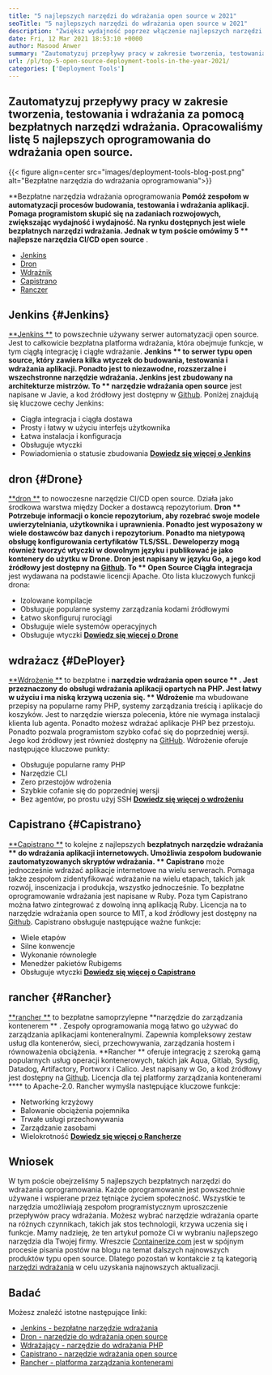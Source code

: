 ```yaml
---
title: "5 najlepszych narzędzi do wdrażania open source w 2021" 
seoTitle: "5 najlepszych narzędzi do wdrażania open source w 2021" 
description: "Zwiększ wydajność poprzez włączenie najlepszych narzędzi CI/CD open source, które pozwalają zespołom automatyzować procesy tworzenia, testowania i wdrażania oprogramowania." 
date: Fri, 12 Mar 2021 18:53:10 +0000
author: Masood Anwer
summary: "Zautomatyzuj przepływy pracy w zakresie tworzenia, testowania i wdrażania za pomocą bezpłatnych narzędzi wdrażania. Opracowaliśmy listę 5 najlepszych oprogramowania do wdrażania open source." 
url: /pl/top-5-open-source-deployment-tools-in-the-year-2021/
categories: ['Deployment Tools']
---
```


## Zautomatyzuj przepływy pracy w zakresie tworzenia, testowania i wdrażania za pomocą bezpłatnych narzędzi wdrażania. Opracowaliśmy listę 5 najlepszych oprogramowania do wdrażania open source.

{{< figure align=center src="images/deployment-tools-blog-post.png" alt="Bezpłatne narzędzia do wdrażania oprogramowania">}}

**Bezpłatne narzędzia wdrażania oprogramowania **Pomóż zespołom w automatyzacji procesów budowania, testowania i wdrażania aplikacji. Pomaga programistom skupić się na zadaniach rozwojowych, zwiększając wydajność i wydajność. Na rynku dostępnych jest wiele bezpłatnych narzędzi wdrażania. Jednak w tym poście omówimy 5 ** najlepsze narzędzia CI/CD open source** .
  * [Jenkins][1]
  * [Dron][2]
  * [Wdrażnik][3]
  * [Capistrano][4]
  * [Ranczer][5]

## Jenkins   {#Jenkins}
[**Jenkins **][6] to powszechnie używany serwer automatyzacji open source. Jest to całkowicie bezpłatna platforma wdrażania, która obejmuje funkcje, w tym ciągłą integrację i ciągłe wdrażanie.  **Jenkins **  to serwer typu open source, który zawiera kilka wtyczek do budowania, testowania i wdrażania aplikacji. Ponadto jest to niezawodne, rozszerzalne i wszechstronne narzędzie wdrażania. Jenkins jest zbudowany na architekturze mistrzów. To ** narzędzie wdrażania open source**  jest napisane w Javie, a kod źródłowy jest dostępny w [Github][7].
Poniżej znajdują się kluczowe cechy Jenkins:
  * Ciągła integracja i ciągła dostawa
  * Prosty i łatwy w użyciu interfejs użytkownika
  * Łatwa instalacja i konfiguracja
  * Obsługuje wtyczki
  * Powiadomienia o statusie zbudowania
[ **Dowiedz się więcej o Jenkins** ][8]

## dron   {#Drone}
[**dron **][9] to nowoczesne narzędzie CI/CD open source. Działa jako środkowa warstwa między Docker a dostawcą repozytorium.  **Dron **  Potrzebuje informacji o koncie repozytorium, aby rozebrać swoje modele uwierzytelniania, użytkownika i uprawnienia. Ponadto jest wyposażony w wiele dostawców baz danych i repozytorium. Ponadto ma nietypową obsługę konfigurowania certyfikatów TLS/SSL. Deweloperzy mogą również tworzyć wtyczki w dowolnym języku i publikować je jako kontenery do użytku w Drone. Dron jest napisany w języku Go, a jego kod źródłowy jest dostępny na [Github][10]. To ** Open Source Ciągła integracja**  jest wydawana na podstawie licencji Apache.
Oto lista kluczowych funkcji drona:
  * Izolowane kompilacje
  * Obsługuje popularne systemy zarządzania kodami źródłowymi
  * Łatwo skonfiguruj rurociągi
  * Obsługuje wiele systemów operacyjnych
  * Obsługuje wtyczki
[ **Dowiedz się więcej o Drone** ][11]

## wdrażacz   {#DePloyer}
[**Wdrożenie **][12] to bezpłatne i  **narzędzie wdrażania open source ** . Jest przeznaczony do obsługi wdrażania aplikacji opartych na PHP. Jest łatwy w użyciu i ma niską krzywą uczenia się. ** Wdrożenie**  ma wbudowane przepisy na popularne ramy PHP, systemy zarządzania treścią i aplikacje do koszyków. Jest to narzędzie wiersza polecenia, które nie wymaga instalacji klienta lub agenta. Ponadto możesz wdrażać aplikacje PHP bez przestoju. Ponadto pozwala programistom szybko cofać się do poprzedniej wersji. Jego kod źródłowy jest również dostępny na [GitHub][13].
Wdrożenie oferuje następujące kluczowe punkty:
  * Obsługuje popularne ramy PHP
  * Narzędzie CLI
  * Zero przestojów wdrożenia
  * Szybkie cofanie się do poprzedniej wersji
  * Bez agentów, po prostu użyj SSH
[ **Dowiedz się więcej o wdrożeniu** ][14]

## Capistrano   {#Capistrano}
[**Capistrano **][15] to kolejne z najlepszych  **bezpłatnych narzędzie wdrażania **  do wdrażania aplikacji internetowych. Umożliwia zespołom budowanie zautomatyzowanych skryptów wdrażania. ** Capistrano**  może jednocześnie wdrażać aplikacje internetowe na wielu serwerach. Pomaga także zespołom zidentyfikować wdrażanie na wielu etapach, takich jak rozwój, inscenizacja i produkcja, wszystko jednocześnie. To bezpłatne oprogramowanie wdrażania jest napisane w Ruby. Poza tym Capistrano można łatwo zintegrować z dowolną inną aplikacją Ruby. Licencja na to narzędzie wdrażania open source to MIT, a kod źródłowy jest dostępny na [Github][16].
Capistrano obsługuje następujące ważne funkcje:
  * Wiele etapów
  * Silne konwencje
  * Wykonanie równoległe
  * Menedżer pakietów Rubigems
  * Obsługuje wtyczki
[ **Dowiedz się więcej o Capistrano** ][17]

## rancher   {#Rancher}
[**rancher **][18] to bezpłatne samoprzylepne  **narzędzie do zarządzania kontenerem ** . Zespoły oprogramowania mogą łatwo go używać do zarządzania aplikacjami konteneralnymi. Zapewnia kompleksowy zestaw usług dla kontenerów, sieci, przechowywania, zarządzania hostem i równoważenia obciążenia.  **Rancher **  oferuje integrację z szeroką gamą popularnych usług operacji kontenerowych, takich jak Aqua, Gitlab, Sysdig, Datadog, Artifactory, Portworx i Calico. Jest napisany w Go, a kod źródłowy jest dostępny na [Github][19]. Licencja dla tej platformy zarządzania kontenerami ****  to Apache-2.0.
Rancher wymyśla następujące kluczowe funkcje:
  * Networking krzyżowy
  * Balowanie obciążenia pojemnika
  * Trwałe usługi przechowywania
  * Zarządzanie zasobami
  * Wielokrotność
[ **Dowiedz się więcej o Rancherze** ][20]

## Wniosek
W tym poście obejrzeliśmy 5 najlepszych bezpłatnych narzędzi do wdrażania oprogramowania. Każde oprogramowanie jest powszechnie używane i wspierane przez tętniące życiem społeczność. Wszystkie te narzędzia umożliwiają zespołom programistycznym uproszczenie przepływów pracy wdrażania. Możesz wybrać narzędzie wdrażania oparte na różnych czynnikach, takich jak stos technologii, krzywa uczenia się i funkcje. Mamy nadzieję, że ten artykuł pomoże Ci w wybraniu najlepszego narzędzia dla Twojej firmy.
Wreszcie [Containerize.com][21] jest w spójnym procesie pisania postów na blogu na temat dalszych najnowszych produktów typu open source. Dlatego pozostań w kontakcie z tą kategorią [narzędzi wdrażania][22] w celu uzyskania najnowszych aktualizacji.

## Badać
Możesz znaleźć istotne następujące linki:
  * [Jenkins - bezpłatne narzędzie wdrażania][6]
  * [Dron - narzędzie do wdrażania open source][9]
  * [Wdrażający - narzędzie do wdrażania PHP][12]
  * [Capistrano - narzędzie wdrażania open source][15]
  * [Rancher - platforma zarządzania kontenerami][18]

  
[1]: #Jenkins
[2]: #Drone
[3]: #Deployer
[4]: #Capistrano
[5]: #Rancher
[6]: https://products.containerize.com/deployment-tools/jenkins
[7]: https://github.com/jenkinsci/jenkins
[8]: https://www.jenkins.io
[9]: https://products.containerize.com/deployment-tools/drone
[10]: https://github.com/drone/drone
[11]: https://www.drone.io
[12]: https://products.containerize.com/deployment-tools/deployer
[13]: https://github.com/deployphp/deployer
[14]: https://deployer.org
[15]: https://products.containerize.com/deployment-tools/capistrano
[16]: https://github.com/capistrano/capistrano
[17]: https://capistranorb.com
[18]: https://products.containerize.com/deployment-tools/rancher
[19]: https://github.com/rancher/rancher
[20]: https://rancher.com
[21]: https://containerize.com
[22]: https://blog.containerize.com/category/deployment-tools/

